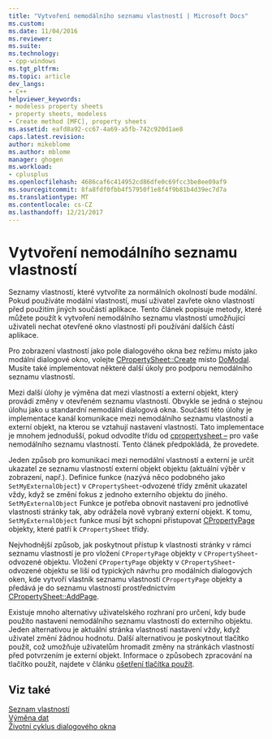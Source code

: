 ```yaml
---
title: "Vytvoření nemodálního seznamu vlastností | Microsoft Docs"
ms.custom: 
ms.date: 11/04/2016
ms.reviewer: 
ms.suite: 
ms.technology:
- cpp-windows
ms.tgt_pltfrm: 
ms.topic: article
dev_langs:
- C++
helpviewer_keywords:
- modeless property sheets
- property sheets, modeless
- Create method [MFC], property sheets
ms.assetid: eafd8a92-cc67-4a69-a5fb-742c920d1ae8
caps.latest.revision: 
author: mikeblome
ms.author: mblome
manager: ghogen
ms.workload:
- cplusplus
ms.openlocfilehash: 4686caf6c414952cd86dfe0c69fcc3be8ee09af9
ms.sourcegitcommit: 8fa8fdf0fbb4f57950f1e8f4f9b81b4d39ec7d7a
ms.translationtype: MT
ms.contentlocale: cs-CZ
ms.lasthandoff: 12/21/2017
---
```

# <a name="creating-a-modeless-property-sheet"></a>Vytvoření nemodálního seznamu vlastností
Seznamy vlastností, které vytvoříte za normálních okolností bude modální. Pokud používáte modální vlastností, musí uživatel zavřete okno vlastností před použitím jiných součástí aplikace. Tento článek popisuje metody, které můžete použít k vytvoření nemodálního seznamu vlastností umožňující uživateli nechat otevřené okno vlastností při používání dalších částí aplikace.  
  
 Pro zobrazení vlastností jako pole dialogového okna bez režimu místo jako modální dialogové okno, volejte [CPropertySheet::Create](../mfc/reference/cpropertysheet-class.md#create) místo [DoModal](../mfc/reference/cpropertysheet-class.md#domodal). Musíte také implementovat některé další úkoly pro podporu nemodálního seznamu vlastností.  
  
 Mezi další úlohy je výměna dat mezi vlastností a externí objekt, který provádí změny v otevřeném seznamu vlastností. Obvykle se jedná o stejnou úlohu jako u standardní nemodální dialogová okna. Součástí této úlohy je implementace kanál komunikace mezi nemodálního seznamu vlastností a externí objekt, na kterou se vztahují nastavení vlastností. Tato implementace je mnohem jednodušší, pokud odvodíte třídu od [cpropertysheet –](../mfc/reference/cpropertysheet-class.md) pro vaše nemodálního seznamu vlastností. Tento článek předpokládá, že provedete.  
  
 Jeden způsob pro komunikaci mezi nemodální vlastností a externí je určit ukazatel ze seznamu vlastností externí objekt objektu (aktuální výběr v zobrazení, např.). Definice funkce (nazývá něco podobného jako `SetMyExternalObject`) v `CPropertySheet`-odvozené třídy změnit ukazatel vždy, když se změní fokus z jednoho externího objektu do jiného. `SetMyExternalObject` Funkce je potřeba obnovit nastavení pro jednotlivé vlastnosti stránky tak, aby odrážela nově vybraný externí objekt. K tomu, `SetMyExternalObject` funkce musí být schopni přistupovat [CPropertyPage](../mfc/reference/cpropertypage-class.md) objekty, které patří k `CPropertySheet` třídy.  
  
 Nejvhodnější způsob, jak poskytnout přístup k vlastnosti stránky v rámci seznamu vlastností je pro vložení `CPropertyPage` objekty v `CPropertySheet`-odvozené objektu. Vložení `CPropertyPage` objekty v `CPropertySheet`-odvozené objektu se liší od typických návrhu pro modálních dialogových oken, kde vytvoří vlastník seznamu vlastností `CPropertyPage` objekty a předává je do seznamu vlastností prostřednictvím [ CPropertySheet::AddPage](../mfc/reference/cpropertysheet-class.md#addpage).  
  
 Existuje mnoho alternativy uživatelského rozhraní pro určení, kdy bude použito nastavení nemodálního seznamu vlastností do externího objektu. Jeden alternativou je aktuální stránka vlastností nastavení vždy, když uživatel změní žádnou hodnotu. Další alternativou je poskytnout tlačítko použít, což umožňuje uživatelům hromadit změny na stránkách vlastností před potvrzením je externí objekt. Informace o způsobech zpracování na tlačítko použít, najdete v článku [ošetření tlačítka použít](../mfc/handling-the-apply-button.md).  
  
## <a name="see-also"></a>Viz také  
 [Seznam vlastností](../mfc/property-sheets-mfc.md)   
 [Výměna dat](../mfc/exchanging-data.md)   
 [Životní cyklus dialogového okna](../mfc/life-cycle-of-a-dialog-box.md)

